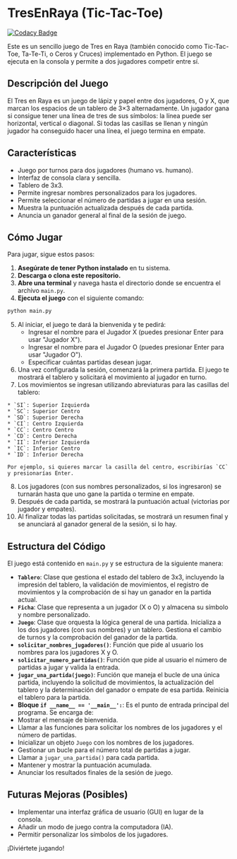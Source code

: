 
# TresEnRaya (Tic-Tac-Toe)

[![Codacy Badge](https://app.codacy.com/project/badge/Grade/5a4ef735f2ff46e6a4c6b4227d0c4816)](https://app.codacy.com/gh/draexx/TresEnRaya/dashboard?utm_source=gh&utm_medium=referral&utm_content=&utm_campaign=Badge_grade)

Este es un sencillo juego de Tres en Raya (también conocido como Tic-Tac-Toe, Ta-Te-Ti, o Ceros y Cruces) implementado en Python. El juego se ejecuta en la consola y permite a dos jugadores competir entre sí.

## Descripción del Juego

El Tres en Raya es un juego de lápiz y papel entre dos jugadores, O y X, que marcan los espacios de un tablero de 3×3 alternadamente. Un jugador gana si consigue tener una línea de tres de sus símbolos: la línea puede ser horizontal, vertical o diagonal. Si todas las casillas se llenan y ningún jugador ha conseguido hacer una línea, el juego termina en empate.

## Características

* Juego por turnos para dos jugadores (humano vs. humano).
* Interfaz de consola clara y sencilla.
* Tablero de 3x3.
* Permite ingresar nombres personalizados para los jugadores.
* Permite seleccionar el número de partidas a jugar en una sesión.
* Muestra la puntuación actualizada después de cada partida.
* Anuncia un ganador general al final de la sesión de juego.

## Cómo Jugar

Para jugar, sigue estos pasos:

1. **Asegúrate de tener Python instalado** en tu sistema.
2. **Descarga o clona este repositorio.**
3. **Abre una terminal** y navega hasta el directorio donde se encuentra el archivo `main.py`.
4. **Ejecuta el juego** con el siguiente comando:

```bash
python main.py
```

5. Al iniciar, el juego te dará la bienvenida y te pedirá:
    * Ingresar el nombre para el Jugador X (puedes presionar Enter para usar "Jugador X").
    * Ingresar el nombre para el Jugador O (puedes presionar Enter para usar "Jugador O").
    * Especificar cuántas partidas desean jugar.
6. Una vez configurada la sesión, comenzará la primera partida. El juego te mostrará el tablero y solicitará el movimiento al jugador en turno.
7. Los movimientos se ingresan utilizando abreviaturas para las casillas del tablero:

```text
* `SI`: Superior Izquierda
* `SC`: Superior Centro
* `SD`: Superior Derecha
* `CI`: Centro Izquierda
* `CC`: Centro Centro
* `CD`: Centro Derecha
* `II`: Inferior Izquierda
* `IC`: Inferior Centro
* `ID`: Inferior Derecha

Por ejemplo, si quieres marcar la casilla del centro, escribirías `CC` y presionarías Enter.
```

8. Los jugadores (con sus nombres personalizados, si los ingresaron) se turnarán hasta que uno gane la partida o termine en empate.
9. Después de cada partida, se mostrará la puntuación actual (victorias por jugador y empates).
10. Al finalizar todas las partidas solicitadas, se mostrará un resumen final y se anunciará al ganador general de la sesión, si lo hay.

## Estructura del Código

El juego está contenido en `main.py` y se estructura de la siguiente manera:

* **`Tablero`**: Clase que gestiona el estado del tablero de 3x3, incluyendo la impresión del tablero, la validación de movimientos, el registro de movimientos y la comprobación de si hay un ganador en la partida actual.
* **`Ficha`**: Clase que representa a un jugador (X o O) y almacena su símbolo y nombre personalizado.
* **`Juego`**: Clase que orquesta la lógica general de una partida. Inicializa a los dos jugadores (con sus nombres) y un tablero. Gestiona el cambio de turnos y la comprobación del ganador de la partida.
* **`solicitar_nombres_jugadores()`**: Función que pide al usuario los nombres para los jugadores X y O.
* **`solicitar_numero_partidas()`**: Función que pide al usuario el número de partidas a jugar y valida la entrada.
* **`jugar_una_partida(juego)`**: Función que maneja el bucle de una única partida, incluyendo la solicitud de movimientos, la actualización del tablero y la determinación del ganador o empate de esa partida. Reinicia el tablero para la partida.
* **Bloque `if __name__ == '__main__':`**: Es el punto de entrada principal del programa. Se encarga de:
* Mostrar el mensaje de bienvenida.
* Llamar a las funciones para solicitar los nombres de los jugadores y el número de partidas.
* Inicializar un objeto `Juego` con los nombres de los jugadores.
* Gestionar un bucle para el número total de partidas a jugar.
* Llamar a `jugar_una_partida()` para cada partida.
* Mantener y mostrar la puntuación acumulada.
* Anunciar los resultados finales de la sesión de juego.

## Futuras Mejoras (Posibles)

* Implementar una interfaz gráfica de usuario (GUI) en lugar de la consola.
* Añadir un modo de juego contra la computadora (IA).
* Permitir personalizar los símbolos de los jugadores.

¡Diviértete jugando!

